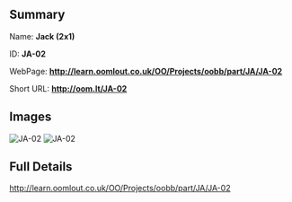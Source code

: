 

## Summary
 
Name: __Jack (2x1)__

ID: __JA-02__

WebPage: __http://learn.oomlout.co.uk/OO/Projects/oobb/part/JA/JA-02__

Short URL: __http://oom.lt/JA-02__


## Images
![JA-02](http://oomlout.com/oobb-gen/parts/JA/JA-02/JA-02_01_420.jpg)
![JA-02](http://oomlout.com/oobb-gen/parts/JA/JA-02/JA-02_420.png)




## Full Details

 http://learn.oomlout.co.uk/OO/Projects/oobb/part/JA/JA-02

